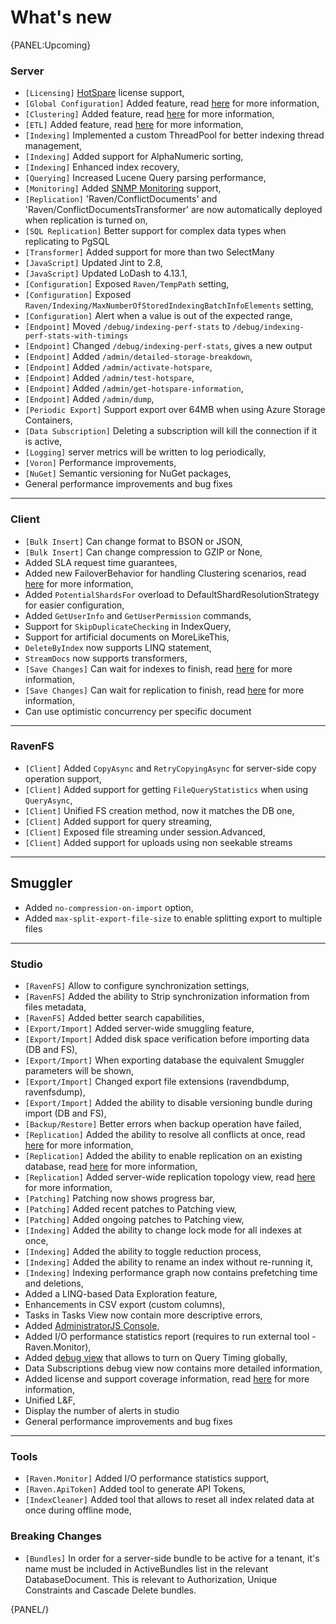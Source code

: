 # What's new

{PANEL:Upcoming}

### Server

- `[Licensing]` [HotSpare](..\server\configuration\configuration-hot-spare-license) license support,
- `[Global Configuration]` Added feature, read [here](..\studio\management\global-configuration) for more information,
- `[Clustering]` Added feature, read [here](..\server\scaling-out\clustering\clustering-overview) for more information,
- `[ETL]` Added feature, read [here](..\server\scaling-out\etl) for more information,
- `[Indexing]` Implemented a custom ThreadPool for better indexing thread management,
- `[Indexing]` Added support for AlphaNumeric sorting,
- `[Indexing]` Enhanced index recovery,
- `[Querying]` Increased Lucene Query parsing performance,
- `[Monitoring]` Added [SNMP Monitoring](..\server\administration\monitoring\SNMP\snmp) support,
- `[Replication]` 'Raven/ConflictDocuments' and 'Raven/ConflictDocumentsTransformer' are now automatically deployed when replication is turned on,
- `[SQL Replication]` Better support for complex data types when replicating to PgSQL
- `[Transformer]` Added support for more than two SelectMany
- `[JavaScript]` Updated Jint to 2.8,
- `[JavaScript]` Updated LoDash to 4.13.1,
- `[Configuration]` Exposed `Raven/TempPath` setting,
- `[Configuration]` Exposed `Raven/Indexing/MaxNumberOfStoredIndexingBatchInfoElements` setting,
- `[Configuration]` Alert when a value is out of the expected range,
- `[Endpoint]` Moved `/debug/indexing-perf-stats` to `/debug/indexing-perf-stats-with-timings`
- `[Endpoint]` Changed `/debug/indexing-perf-stats`, gives a new output
- `[Endpoint]` Added `/admin/detailed-storage-breakdown`,
- `[Endpoint]` Added `/admin/activate-hotspare`,
- `[Endpoint]` Added `/admin/test-hotspare`,
- `[Endpoint]` Added `/admin/get-hotspare-information`,
- `[Endpoint]` Added `/admin/dump`,
- `[Periodic Export]` Support export over 64MB when using Azure Storage Containers,
- `[Data Subscription]` Deleting a subscription will kill the connection if it is active,
- `[Logging]` server metrics will be written to log periodically,
- `[Voron]` Performance improvements,
- `[NuGet]` Semantic versioning for NuGet packages,
- General performance improvements and bug fixes

<hr />

### Client

- `[Bulk Insert]` Can change format to BSON or JSON,
- `[Bulk Insert]` Can change compression to GZIP or None,
- Added SLA request time guarantees,
- Added new FailoverBehavior for handling Clustering scenarios, read [here](..\client-api\bundles\how-client-integrates-with-replication-bundle) for more information,
- Added `PotentialShardsFor` overload to DefaultShardResolutionStrategy for easier configuration,
- Added `GetUserInfo` and `GetUserPermission` commands,
- Support for `SkipDuplicateChecking` in IndexQuery,
- Support for artificial documents on MoreLikeThis,
- `DeleteByIndex` now supports LINQ statement,
- `StreamDocs` now supports transformers,
- `[Save Changes]` Can wait for indexes to finish, read [here](..\client-api\session\saving-changes) for more information,
- `[Save Changes]` Can wait for replication to finish, read [here](..\server\scaling-out\replication\write-assurance) for more information,
- Can use optimistic concurrency per specific document

<hr />

### RavenFS

- `[Client]` Added `CopyAsync` and `RetryCopyingAsync` for server-side copy operation support,
- `[Client]` Added support for getting `FileQueryStatistics` when using `QueryAsync`,
- `[Client]` Unified FS creation method, now it matches the DB one,
- `[Client]` Added support for query streaming,
- `[Client]` Exposed file streaming under session.Advanced,
- `[Client]` Added support for uploads using non seekable streams

<hr />

## Smuggler

- Added `no-compression-on-import` option,
- Added `max-split-export-file-size` to enable splitting export to multiple files

<hr />

### Studio

- `[RavenFS]` Allow to configure synchronization settings,
- `[RavenFS]` Added the ability to Strip synchronization information from files metadata,
- `[RavenFS]` Added better search capabilities,
- `[Export/Import]` Added server-wide smuggling feature,
- `[Export/Import]` Added disk space verification before importing data (DB and FS),
- `[Export/Import]` When exporting database the equivalent Smuggler parameters will be shown,
- `[Export/Import]` Changed export file extensions (ravendbdump, ravenfsdump),
- `[Export/Import]` Added the ability to disable versioning bundle during import (DB and FS),
- `[Backup/Restore]` Better errors when backup operation have failed,
- `[Replication]` Added the ability to resolve all conflicts at once, read [here](..\studio\overview\settings\replication) for more information,
- `[Replication]` Added the ability to enable replication on an existing database, read [here](..\studio\overview\settings\replication) for more information,
- `[Replication]` Added server-wide replication topology view, read [here](..\studio\overview\status\replication-stats) for more information,
- `[Patching]` Patching now shows progress bar,
- `[Patching]` Added recent patches to Patching view,
- `[Patching]` Added ongoing patches to Patching view,
- `[Indexing]` Added the ability to change lock mode for all indexes at once,
- `[Indexing]` Added the ability to toggle reduction process,
- `[Indexing]` Added the ability to rename an index without re-running it,
- `[Indexing]` Indexing performance graph now contains prefetching time and deletions,
- Added a LINQ-based Data Exploration feature,
- Enhancements in CSV export (custom columns),
- Tasks in Tasks View now contain more descriptive errors,
- Added [AdministratorJS Console](..\studio\management\administrator-js-console),
- Added I/O performance statistics report (requires to run external tool - Raven.Monitor),
- Added [debug view](..\studio\overview\status\debug\overview) that allows to turn on Query Timing globally,
- Data Subscriptions debug view now contains more detailed information,
- Added license and support coverage information, read [here](..\studio\accessing-studio) for more information,
- Unified L&F,
- Display the number of alerts in studio
- General performance improvements and bug fixes

<hr />

### Tools

- `[Raven.Monitor]` Added I/O performance statistics support,
- `[Raven.ApiToken]` Added tool to generate API Tokens,
- `[IndexCleaner]` Added tool that allows to reset all index related data at once during offline mode,


### Breaking Changes

- `[Bundles]` In order for a server-side bundle to be active for a tenant, it's name must be included in ActiveBundles list in the relevant DatabaseDocument. This is relevant to Authorization, Unique Constraints and Cascade Delete bundles.

{PANEL/}

